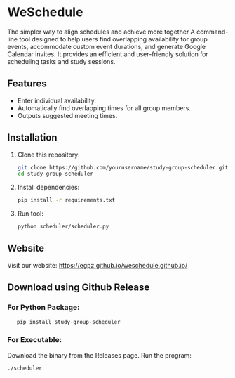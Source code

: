 # WeSchedule

The simpler way to align schedules and achieve more together
A command-line tool designed to help users find overlapping availability for group events, accommodate custom event durations, and generate Google Calendar invites. It provides an efficient and user-friendly solution for scheduling tasks and study sessions.

## Features
- Enter individual availability.
- Automatically find overlapping times for all group members.
- Outputs suggested meeting times.

## Installation
1. Clone this repository:
   ```bash
   git clone https://github.com/yourusername/study-group-scheduler.git
   cd study-group-scheduler

2. Install dependencies:
   ```bash
   pip install -r requirements.txt

3. Run tool:
   ```bash
   python scheduler/scheduler.py

## Website
Visit our website:
https://egpz.github.io/weschedule.github.io/

## Download using Github Release

### For Python Package:


``` bash
   pip install study-group-scheduler
```

### For Executable:
Download the binary from the Releases page.
Run the program:
``` bash
./scheduler
